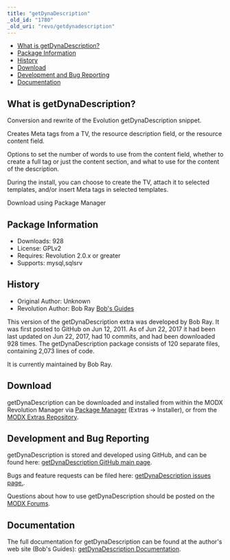 ```yaml
---
title: "getDynaDescription"
_old_id: "1780"
_old_uri: "revo/getdynadescription"
---
```


- [What is getDynaDescription?](#getDynaDescription-WhatisgetDynaDescription)
- [Package Information](#getDynaDescription-Information)
- [History](#getDynaDescription-History)
- [Download](#getDynaDescription-Download)
- [Development and Bug Reporting](#getDynaDescription-DevelopmentandBugReporting)
- [Documentation](#getDynaDescription-Documentation)
 
## What is getDynaDescription?

Conversion and rewrite of the Evolution getDynaDescription snippet.

Creates Meta tags from a TV, the resource description field, or the resource content field.

Options to set the number of words to use from the content field, whether to create a full tag or just the content section, and what to use for the content of the description.

During the install, you can choose to create the TV, attach it to selected templates, and/or insert Meta tags in selected templates.

Download using Package Manager

## Package Information

- Downloads: 928
- License: GPLv2
- Requires: Revolution 2.0.x or greater
- Supports: mysql,sqlsrv

## History

- Original Author: Unknown
- Revolution Author: Bob Ray [Bob's Guides](https://bobsguides.com)

 This version of the getDynaDescription extra was developed by Bob Ray. It was first posted to GitHub on Jun 12, 2011. As of Jun 22, 2017 it had been last updated on Jun 22, 2017, had 10 commits, and had been downloaded 928 times. The getDynaDescription package consists of 120 separate files, containing 2,073 lines of code.

It is currently maintained by Bob Ray.

## Download

 getDynaDescription can be downloaded and installed from within the MODX Revolution Manager via [Package Manager](developing-in-modx/advanced-development/package-management "Package Manager") (Extras -> Installer), or from the [MODX Extras Repository](https://modx.com/extras/package/getdynadescription).

## Development and Bug Reporting 

 getDynaDescription is stored and developed using GitHub, and can be found here: [getDynaDescription GitHub main page](https://github.com/BobRay/getDynaDescription).

 Bugs and feature requests can be filed here: [getDynaDescription issues page.](https://github.com/BobRay/getDynaDescription/issues).

Questions about how to use getDynaDescription should be posted on the [MODX Forums](https://forums.modx.com).

## Documentation

 The full documentation for getDynaDescription can be found at the author's web site (Bob's Guides): [getDynaDescription Documentation](https://bobsguides.com/getdynadescription-snippet-tutorial.html).